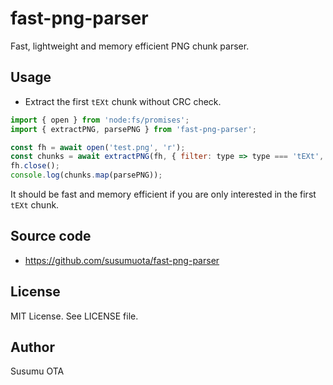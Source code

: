 # fast-png-parser

Fast, lightweight and memory efficient PNG chunk parser.

## Usage

- Extract the first `tEXt` chunk without CRC check.

```javascript
import { open } from 'node:fs/promises';
import { extractPNG, parsePNG } from 'fast-png-parser';

const fh = await open('test.png', 'r');
const chunks = await extractPNG(fh, { filter: type => type === 'tEXt', maxChunks: 1 });
fh.close();
console.log(chunks.map(parsePNG));
```

It should be fast and memory efficient if you are only interested in the first `tEXt` chunk.

## Source code

- https://github.com/susumuota/fast-png-parser

## License

MIT License. See LICENSE file.

## Author

Susumu OTA
